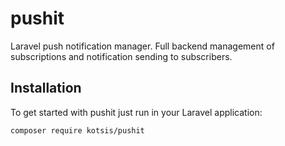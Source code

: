 # pushit
Laravel push notification manager. Full backend management of subscriptions and notification sending to subscribers.

## Installation

To get started with pushit just run in your Laravel application:

    composer require kotsis/pushit
